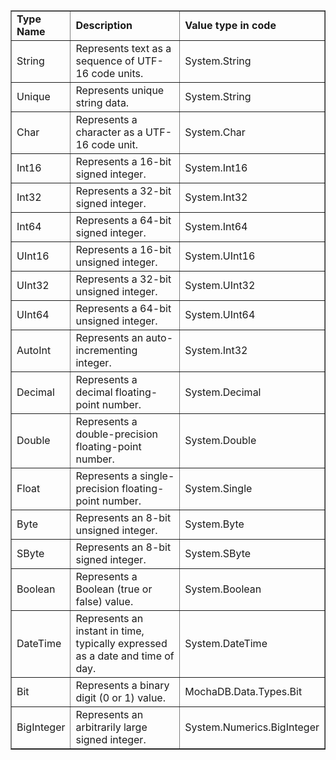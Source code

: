 <table border="1">
    <tr>
        <td width="15%"><strong>Type Name</strong></td>
        <td width="68.6%"><strong>Description</strong></td>
        <td><strong>Value type in code</strong></td>
    </tr>
    <tr>
        <td>String</td>
        <td>Represents text as a sequence of UTF-16 code units.</td>
        <td>System.String</td>
    </tr>
    <tr>
        <td>Unique</td>
        <td>Represents unique string data.</td>
        <td>System.String</td>
    </tr>
    <tr>
        <td>Char</td>
        <td>Represents a character as a UTF-16 code unit.</td>
        <td>System.Char</td>
    </tr>
    <tr>
        <td>Int16</td>
        <td>Represents a 16-bit signed integer.</td>
        <td>System.Int16</td>
    </tr>
    <tr>
        <td>Int32</td>
        <td>Represents a 32-bit signed integer.</td>
        <td>System.Int32</td>
    </tr>
    <tr>
        <td>Int64</td>
        <td>Represents a 64-bit signed integer.</td>
        <td>System.Int64</td>
    </tr>
    <tr>
        <td>UInt16</td>
        <td>Represents a 16-bit unsigned integer.</td>
        <td>System.UInt16</td>
    </tr>
    <tr>
        <td>UInt32</td>
        <td>Represents a 32-bit unsigned integer.</td>
        <td>System.UInt32</td>
    </tr>
    <tr>
        <td>UInt64</td>
        <td>Represents a 64-bit unsigned integer.</td>
        <td>System.UInt64</td>
    </tr>
    <tr>
        <td>AutoInt</td>
        <td>Represents an auto-incrementing integer.</td>
        <td>System.Int32</td>
    </tr>
    <tr>
        <td>Decimal</td>
        <td>Represents a decimal floating-point number.</td>
        <td>System.Decimal</td>
    </tr>
    <tr>
        <td>Double</td>
        <td>Represents a double-precision floating-point number.</td>
        <td>System.Double</td>
    </tr>
    <tr>
        <td>Float</td>
        <td>Represents a single-precision floating-point number.</td>
        <td>System.Single</td>
    </tr>
    <tr>
        <td>Byte</td>
        <td>Represents an 8-bit unsigned integer.</td>
        <td>System.Byte</td>
    </tr>
    <tr>
        <td>SByte</td>
        <td>Represents an 8-bit signed integer.</td>
        <td>System.SByte</td>
    </tr>
    <tr>
        <td>Boolean</td>
        <td>Represents a Boolean (true or false) value.</td>
        <td>System.Boolean</td>
    </tr>
    <tr>
        <td>DateTime</td>
        <td>Represents an instant in time, typically expressed as a date and time of day.</td>
        <td>System.DateTime</td>
    </tr>
    <tr>
        <td>Bit</td>
        <td>Represents a binary digit (0 or 1) value.</td>
        <td>MochaDB.Data.Types.Bit</td>
    </tr>
    <tr>
        <td>BigInteger</td>
        <td>Represents an arbitrarily large signed integer.</td>
        <td>System.Numerics.BigInteger</td>
    </tr>
</table>
